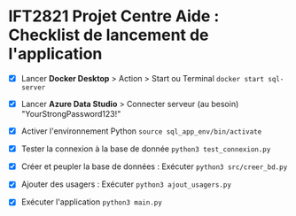 # IFT2821 Projet Centre Aide : Checklist de lancement de l'application

- [x] Lancer **Docker Desktop** > Action > Start ou Terminal `docker start sql-server`

- [x] Lancer **Azure Data Studio** > Connecter serveur (au besoin) "YourStrongPassword123!"

- [x] Activer l'environnement Python `source sql_app_env/bin/activate`

- [x] Tester la connexion à la base de donnée `python3 test_connexion.py`

- [x] Créer et peupler la base de données : Exécuter `python3 src/creer_bd.py`

- [x] Ajouter des usagers : Exécuter `python3 ajout_usagers.py`

- [x] Exécuter l'application `python3 main.py`
